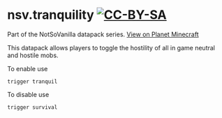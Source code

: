 # nsv.tranquility [![CC-BY-SA](https://mirrors.creativecommons.org/presskit/buttons/80x15/svg/by-sa.svg "CC-BY-SA")](https://creativecommons.org/licenses/by-sa/4.0/ "CC-BY-SA")
Part of the NotSoVanilla datapack series. [View on Planet Minecraft](https://www.planetminecraft.com/data-pack/notsovanilla-tranquility-no-hostiles/)

This datapack allows players to toggle the hostility of all in game neutral and hostile mobs.

To enable use 
```mcfunction
trigger tranquil
```
To disable use
```mcfunction
trigger survival
```
